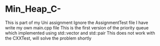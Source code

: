 # Min_Heap_C-
This is part of my Uni assignment
Ignore the AssignmentTest file
I have write my own main.cpp file
This is the first version of the priority queue 
which implemented using std::vector and std::pair
This does not work with the CXXTest, will 
solve the problem shortly
